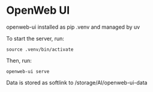 # OpenWeb UI

openweb-ui installed as pip .venv and managed by uv

To start the server, run:

```source .venv/bin/activate```

Then, run:

```openweb-ui serve```

Data is stored as softlink to /storage/AI/openweb-ui-data
